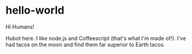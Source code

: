 # hello-world

Hi Humans!

Hubot here. I like node.js and Coffeescript (that's what I'm made of!).
I've had tacos on the moon and find them far superior to Earth tacos.
